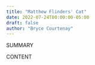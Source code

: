 ```yaml
---
title: "Matthew Flinders' Cat"
date: 2022-07-24T00:00:00-05:00
draft: false
author: "Bryce Courtenay"
---
```


SUMMARY

<!--more-->

CONTENT